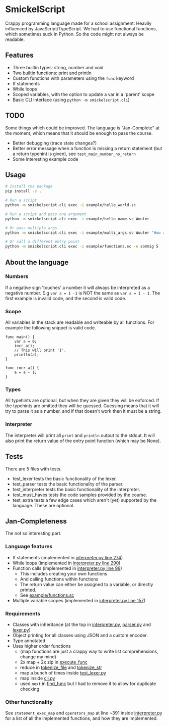 # SmickelScript

Crappy programming language made for a school assignment. Heavily influenced by JavaScript/TypeScript.
We had to use functional functions, which sometimes suck in Python. So the code might not always be readable.

## Features

- Three builtin types: string, number and void
- Two builtin functions: print and println
- Custom functions with parameters using the `func` keyword
- If statements
- While loops
- Scoped variables, with the option to update a var in a 'parent' scope
- Basic CLI interface (using `python -m smickelscript.cli`)

## TODO

Some things which could be improved. The language is "Jan-Complete" at the moment, which means that it should be enough to pass the course.

- Better debugging (trace state changes?)
- Better error message when a function is missing a return statement (but a return typehint is given), see `test_main_number_no_return`
- Some interesting example code

## Usage

```sh
# Install the package
pip install -e .

# Run a script
python -m smickelscript.cli exec -i example/hello_world.sc

# Run a script and pass one argument
python -m smickelscript.cli exec -i example/hello_name.sc Wouter

# Or pass multiple args
python -m smickelscript.cli exec -i example/multi_args.sc Wouter "How are you?"

# Or call a different entry point
python -m smickelscript.cli exec -i example/functions.sc -e sommig 5
```

## About the language

### Numbers

If a negative sign 'touches' a number it will always be interpreted as a negative number.
E.g `var a = 1 -1` is NOT the same as `var a = 1 - 1`.
The first example is invalid code, and the second is valid code.

### Scope

All variables in the stack are readable and writeable by all functions.
For example the following snippet is valid code.

```
func main() {
    var a = 0;
    incr_a();
    // This will print '1'.
    println(a);
}

func incr_a() {
    a = a + 1;
}
```

### Types

All typehints are optional, but when they are given they will be enforced. If the typehints are omitted they will be guessed.
Guessing means that it will try to parse it as a number, and if that doesn't work then it must be a string.

### Interpreter

The interpreter will print all `print` and `println` output to the stdout. It will also print the return value of the entry point function (which may be None).

## Tests

There are 5 files with tests.

- test_lexer tests the basic functionality of the lexer.
- test_parser tests the basic functionality of the parser.
- test_interpreter tests the basic functionality of the interpreter.
- test_must_haves tests the code samples provided by the course.
- test_extra tests a few edge cases which aren't (yet) supported by the language. These are optional.

## Jan-Completeness

The not so interesting part.

### Language features

- If statements (implemented in [interpreter.py line 274](./smickelscript/interpreter.py))
- While loops (implemented in [interpreter.py line 290](./smickelscript/interpreter.py))
- Function calls (implemented in [interpreter.py line 99](./smickelscript/interpreter.py))
  - This includes creating your own functions
  - And calling functions within functions
  - The return value can either be assigned to a variable, or directly printed.
  - See [example/functions.sc](./example/functions.sc)
- Multiple variable scopes (implemented in [interpreter.py line 157](./smickelscript/interpreter.py))

### Requirements

- Classes with inheritance (at the top in [interpreter.py](./smickelscript/interpreter.py), [parser.py](./smickelscript/parser.py) and [lexer.py](./smickelscript/lexer.py))
- Object printing for all classes using JSON and a custom encoder.
- Type annotated
- Uses higher order functions
  - (map functions are just a crappy way to write list comprehensions, change my mind)
  - 2x map + 2x zip in [execute_func](./smickelscript/interpreter.py)
  - reduce in [tokenize_file](./smickelscript/lexer.py) and [tokenize_str](./smickelscript/lexer.py)
  - map a bunch of times inside [test_lexer.py](./tests/test_lexer.py)
  - map inside [cli.py](./smickelscript/cli.py)
  - used `next` in [find_func](./smickelscript/interpreter.py) but I had to remove it to allow for duplicate checking

### Other functionality

See `statement_exec_map` and `operators_map` at line ~391 inside [interpreter.py](./smickelscript/interpreter.py) for a list of all the implemented functions, and how they are implemented.
